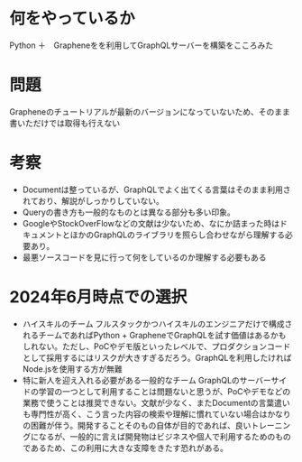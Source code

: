 # 何をやっているか
Python ＋　Grapheneをを利用してGraphQLサーバーを構築をこころみた

# 問題
Grapheneのチュートリアルが最新のバージョンになっていないため、そのまま書いただけでは取得も行えない

# 考察
- Documentは整っているが、GraphQLでよく出てくる言葉はそのまま利用されており、解説がしっかりしていない。
- Queryの書き方も一般的なものとは異なる部分も多い印象。
- GoogleやStockOverFlowなどの文献は少ないため、なにか詰まった時はドキュメントとほかのGraphQLのライブラリを照らし合わせながら理解する必要あり。
- 最悪ソースコードを見に行って何をしているのか理解する必要もある

# 2024年6月時点での選択
- ハイスキルのチーム
フルスタックかつハイスキルのエンジニアだけで構成されるチームであればPython + GrapheneでGraphQLを試す価値はあるかもしれない。ただし、PoCやデモ版といったレベルで、プロダクションコードとして採用するにはリスクが大きすぎるだろう。GraphQLを利用したければNode.jsを使用する方が無難
- 特に新人を迎え入れる必要がある一般的なチーム
GraphQLのサーバーサイドの学習の一つとして利用することは問題ないと思うが、PoCやデモなどの業務で使うことは推奨できない。文献が少なく、またDocumentの言葉遣いも専門性が高く、こう言った内容の検索や理解に慣れていない場合はかなりの困難が伴う。開発することそのもの自体が目的であれば、良いトレーニングになるが、一般的に言えば開発物はビジネスや個人で利用するためのものであるため、この利用に大きな支障をきたす恐れがある。